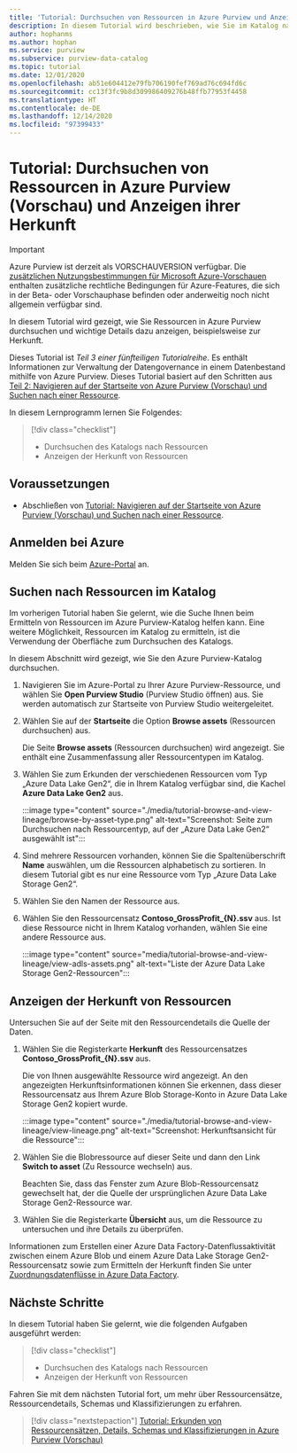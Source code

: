 ```yaml
---
title: 'Tutorial: Durchsuchen von Ressourcen in Azure Purview und Anzeigen ihrer Herkunft'
description: In diesem Tutorial wird beschrieben, wie Sie im Katalog nach Ressourcen suchen und ihre Herkunft anzeigen.
author: hophanms
ms.author: hophan
ms.service: purview
ms.subservice: purview-data-catalog
ms.topic: tutorial
ms.date: 12/01/2020
ms.openlocfilehash: ab51e604412e79fb706190fef769ad76c694fd6c
ms.sourcegitcommit: cc13f3fc9b8d309986409276b48ffb77953f4458
ms.translationtype: HT
ms.contentlocale: de-DE
ms.lasthandoff: 12/14/2020
ms.locfileid: "97399433"
---
```

# <a name="tutorial-browse-assets-in-azure-purview-preview-and-view-their-lineage"></a>Tutorial: Durchsuchen von Ressourcen in Azure Purview (Vorschau) und Anzeigen ihrer Herkunft

> [!IMPORTANT]
> Azure Purview ist derzeit als VORSCHAUVERSION verfügbar. Die [zusätzlichen Nutzungsbestimmungen für Microsoft Azure-Vorschauen](https://azure.microsoft.com/support/legal/preview-supplemental-terms/) enthalten zusätzliche rechtliche Bedingungen für Azure-Features, die sich in der Beta- oder Vorschauphase befinden oder anderweitig noch nicht allgemein verfügbar sind.

In diesem Tutorial wird gezeigt, wie Sie Ressourcen in Azure Purview durchsuchen und wichtige Details dazu anzeigen, beispielsweise zur Herkunft.

Dieses Tutorial ist *Teil 3 einer fünfteiligen Tutorialreihe*. Es enthält Informationen zur Verwaltung der Datengovernance in einem Datenbestand mithilfe von Azure Purview. Dieses Tutorial basiert auf den Schritten aus [Teil 2: Navigieren auf der Startseite von Azure Purview (Vorschau) und Suchen nach einer Ressource](tutorial-asset-search.md).

In diesem Lernprogramm lernen Sie Folgendes:

> [!div class="checklist"]
>
> * Durchsuchen des Katalogs nach Ressourcen
> * Anzeigen der Herkunft von Ressourcen

## <a name="prerequisites"></a>Voraussetzungen

* Abschließen von [Tutorial: Navigieren auf der Startseite von Azure Purview (Vorschau) und Suchen nach einer Ressource](tutorial-asset-search.md).

## <a name="sign-in-to-azure"></a>Anmelden bei Azure

Melden Sie sich beim [Azure-Portal](https://portal.azure.com) an.

## <a name="browse-for-assets-in-the-catalog"></a>Suchen nach Ressourcen im Katalog

Im vorherigen Tutorial haben Sie gelernt, wie die Suche Ihnen beim Ermitteln von Ressourcen im Azure Purview-Katalog helfen kann. Eine weitere Möglichkeit, Ressourcen im Katalog zu ermitteln, ist die Verwendung der Oberfläche zum Durchsuchen des Katalogs.

In diesem Abschnitt wird gezeigt, wie Sie den Azure Purview-Katalog durchsuchen.

1. Navigieren Sie im Azure-Portal zu Ihrer Azure Purview-Ressource, und wählen Sie **Open Purview Studio** (Purview Studio öffnen) aus. Sie werden automatisch zur Startseite von Purview Studio weitergeleitet.

1. Wählen Sie auf der **Startseite** die Option **Browse assets** (Ressourcen durchsuchen) aus.

   Die Seite **Browse assets** (Ressourcen durchsuchen) wird angezeigt. Sie enthält eine Zusammenfassung aller Ressourcentypen im Katalog.

1. Wählen Sie zum Erkunden der verschiedenen Ressourcen vom Typ „Azure Data Lake Gen2“, die in Ihrem Katalog verfügbar sind, die Kachel **Azure Data Lake Gen2** aus.

   :::image type="content" source="./media/tutorial-browse-and-view-lineage/browse-by-asset-type.png" alt-text="Screenshot: Seite zum Durchsuchen nach Ressourcentyp, auf der „Azure Data Lake Gen2“ ausgewählt ist":::

1. Sind mehrere Ressourcen vorhanden, können Sie die Spaltenüberschrift **Name** auswählen, um die Ressourcen alphabetisch zu sortieren. In diesem Tutorial gibt es nur eine Ressource vom Typ „Azure Data Lake Storage Gen2“.

1. Wählen Sie den Namen der Ressource aus.

1. Wählen Sie den Ressourcensatz **Contoso_GrossProfit_{N}.ssv** aus. Ist diese Ressource nicht in Ihrem Katalog vorhanden, wählen Sie eine andere Ressource aus.

   :::image type="content" source="media/tutorial-browse-and-view-lineage/view-adls-assets.png" alt-text="Liste der Azure Data Lake Storage Gen2-Ressourcen":::

## <a name="view-the-lineage-of-assets"></a>Anzeigen der Herkunft von Ressourcen

Untersuchen Sie auf der Seite mit den Ressourcendetails die Quelle der Daten.

1. Wählen Sie die Registerkarte **Herkunft** des Ressourcensatzes **Contoso_GrossProfit_{N}.ssv** aus.

   Die von Ihnen ausgewählte Ressource wird angezeigt. An den angezeigten Herkunftsinformationen können Sie erkennen, dass dieser Ressourcensatz aus Ihrem Azure Blob Storage-Konto in Azure Data Lake Storage Gen2 kopiert wurde.

   :::image type="content" source="./media/tutorial-browse-and-view-lineage/view-lineage.png" alt-text="Screenshot: Herkunftsansicht für die Ressource":::

1. Wählen Sie die Blobressource auf dieser Seite und dann den Link **Switch to asset** (Zu Ressource wechseln) aus.

   Beachten Sie, dass das Fenster zum Azure Blob-Ressourcensatz gewechselt hat, der die Quelle der ursprünglichen Azure Data Lake Storage Gen2-Ressource war.

1. Wählen Sie die Registerkarte **Übersicht** aus, um die Ressource zu untersuchen und ihre Details zu überprüfen.

Informationen zum Erstellen einer Azure Data Factory-Datenflussaktivität zwischen einem Azure Blob und einem Azure Data Lake Storage Gen2-Ressourcensatz sowie zum Ermitteln der Herkunft finden Sie unter [Zuordnungsdatenflüsse in Azure Data Factory](../data-factory/concepts-data-flow-overview.md).

## <a name="next-steps"></a>Nächste Schritte

In diesem Tutorial haben Sie gelernt, wie die folgenden Aufgaben ausgeführt werden:

> [!div class="checklist"]
>
> * Durchsuchen des Katalogs nach Ressourcen
> * Anzeigen der Herkunft von Ressourcen

Fahren Sie mit dem nächsten Tutorial fort, um mehr über Ressourcensätze, Ressourcendetails, Schemas und Klassifizierungen zu erfahren.

> [!div class="nextstepaction"]
> [Tutorial: Erkunden von Ressourcensätzen, Details, Schemas und Klassifizierungen in Azure Purview (Vorschau)](tutorial-schemas-and-classifications.md)
